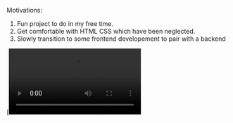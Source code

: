 Motivations:
1. Fun project to do in my free time.
2. Get comfortable with HTML CSS which have been neglected.
3. Slowly transition to some frontend developement to pair with a backend

[![Watch the video](https://raw.githubusercontent.com/ryantz/webResume/main/demos/demoresume.mp4)
